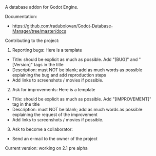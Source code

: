 A database addon for Godot Engine.

Documentation:
- https://github.com/radubolovan/Godot-Database-Manager/tree/master/docs

Contributing to the project:
1) Reporting bugs:
Here is a template
- Title: should be explicit as much as possible. Add "[BUG]" and "[Version]" tags in the title
- Description: must NOT be blank; add as much words as possible explaining the bug and add reproduction steps
- Add links to screenshots / movies if possible.

2) Ask for improvements:
Here is a template
- Title: should be explicit as much as possible. Add "[IMPROVEMENT]" tag in the title
- Description: must NOT be blank; add as much words as possible explaining the request of the improvement
- Add links to screenshots / movies if possible.

3) Ask to become a collaborator:
- Send an e-mail to the owner of the project

Current version: working on 2.1 pre alpha
